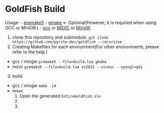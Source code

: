 # GoldFish Build
Usage: - [premake5](https://premake.github.io/download/)
       - [gmake](https://www.gnu.org/software/make/manual/make.html#Rules) <- Optional(However, it is required when using GCC or MinGW.)
       - [gcc](https://gcc.gnu.org/) or [MSVC](https://visualstudio.microsoft.com/ja/vs/features/cplusplus/) or [MingW](https://www.mingw-w64.org/).

1. clone this repository and submodule.
  `git clone https://github.com/pyrite-dev/goldfish --recursive`
2. Creating Makefiles for each environment(For other environments, please refer to the help.)
  - gcc / mingw
    `premake5 --file=build.lua gmake`
  - msvc
    `premake5 --file=build.lua vs2022 --cc=msc --opengl=gdi`
3. build
  - gcc / mingw
    `make -j4`
  - msvc
    1. Open the generated `EntireGoldFish.sln`
    2. ![]()
    3. ![]()
